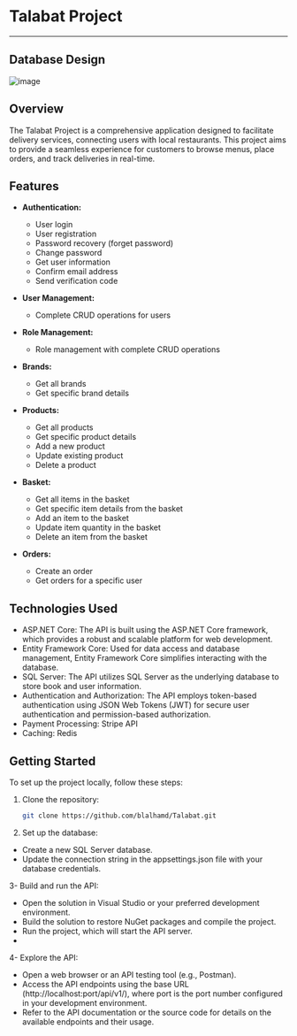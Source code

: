 # Talabat Project
---------------------------------
## Database Design
![image](https://github.com/user-attachments/assets/8f24a2c3-1ae0-4008-8186-391b1fa17ba7)

## Overview
The Talabat Project is a comprehensive application designed to facilitate delivery services, connecting users with local restaurants. This project aims to provide a seamless experience for customers to browse menus, place orders, and track deliveries in real-time.

## Features 
- **Authentication:**
  - User login
  - User registration
  - Password recovery (forget password)
  - Change password
  - Get user information
  - Confirm email address
  - Send verification code

- **User Management:**
  - Complete CRUD operations for users

- **Role Management:**
  - Role management with complete CRUD operations
    
- **Brands:**
  - Get all brands
  - Get specific brand details

- **Products:**
  - Get all products
  - Get specific product details
  - Add a new product
  - Update existing product
  - Delete a product

- **Basket:**
  - Get all items in the basket
  - Get specific item details from the basket
  - Add an item to the basket
  - Update item quantity in the basket
  - Delete an item from the basket


- **Orders:**
  - Create an order
  - Get orders for a specific user
 
## Technologies Used
  - ASP.NET Core: The API is built using the ASP.NET Core framework, which provides a robust and scalable platform for web development.
  - Entity Framework Core: Used for data access and database management, Entity Framework Core simplifies interacting with the database.
  - SQL Server: The API utilizes SQL Server as the underlying database to store book and user information.
  - Authentication and Authorization: The API employs token-based authentication using JSON Web Tokens (JWT) for secure user authentication and permission-based authorization.
  - Payment Processing: Stripe API
  - Caching: Redis

## Getting Started
To set up the project locally, follow these steps:

1. Clone the repository:
   ```bash
   git clone https://github.com/blalhamd/Talabat.git

2. Set up the database:
  - Create a new SQL Server database.
  - Update the connection string in the appsettings.json file with your database credentials.

3- Build and run the API:
   - Open the solution in Visual Studio or your preferred development environment.
   - Build the solution to restore NuGet packages and compile the project.
   - Run the project, which will start the API server.
   - 
4- Explore the API:
   - Open a web browser or an API testing tool (e.g., Postman).
   - Access the API endpoints using the base URL (http://localhost:port/api/v1/), where port is the port number configured in your development environment.
   - Refer to the API documentation or the source code for details on the available endpoints and their usage.

